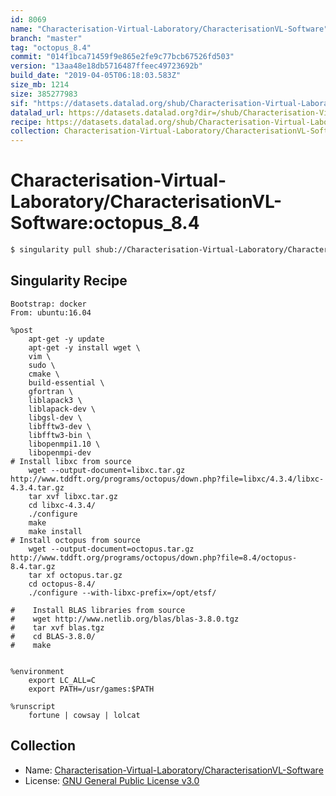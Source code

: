 ```yaml
---
id: 8069
name: "Characterisation-Virtual-Laboratory/CharacterisationVL-Software"
branch: "master"
tag: "octopus_8.4"
commit: "014f1bca71459f9e865e2fe9c77bcb67526fd503"
version: "13aa48e18db5716487ffeec49723692b"
build_date: "2019-04-05T06:18:03.583Z"
size_mb: 1214
size: 385277983
sif: "https://datasets.datalad.org/shub/Characterisation-Virtual-Laboratory/CharacterisationVL-Software/octopus_8.4/2019-04-05-014f1bca-13aa48e1/13aa48e18db5716487ffeec49723692b.simg"
datalad_url: https://datasets.datalad.org?dir=/shub/Characterisation-Virtual-Laboratory/CharacterisationVL-Software/octopus_8.4/2019-04-05-014f1bca-13aa48e1/
recipe: https://datasets.datalad.org/shub/Characterisation-Virtual-Laboratory/CharacterisationVL-Software/octopus_8.4/2019-04-05-014f1bca-13aa48e1/Singularity
collection: Characterisation-Virtual-Laboratory/CharacterisationVL-Software
---
```


# Characterisation-Virtual-Laboratory/CharacterisationVL-Software:octopus_8.4

```bash
$ singularity pull shub://Characterisation-Virtual-Laboratory/CharacterisationVL-Software:octopus_8.4
```

## Singularity Recipe

```singularity
Bootstrap: docker
From: ubuntu:16.04

%post
    apt-get -y update
    apt-get -y install wget \
    vim \
    sudo \
    cmake \
    build-essential \
    gfortran \
    liblapack3 \
    liblapack-dev \
    libgsl-dev \
    libfftw3-dev \
    libfftw3-bin \
    libopenmpi1.10 \
    libopenmpi-dev
# Install libxc from source
    wget --output-document=libxc.tar.gz http://www.tddft.org/programs/octopus/down.php?file=libxc/4.3.4/libxc-4.3.4.tar.gz
    tar xvf libxc.tar.gz
    cd libxc-4.3.4/
    ./configure
    make
    make install
# Install octopus from source
    wget --output-document=octopus.tar.gz http://www.tddft.org/programs/octopus/down.php?file=8.4/octopus-8.4.tar.gz
    tar xf octopus.tar.gz
    cd octopus-8.4/
    ./configure --with-libxc-prefix=/opt/etsf/
    
#    Install BLAS libraries from source
#    wget http://www.netlib.org/blas/blas-3.8.0.tgz
#    tar xvf blas.tgz
#    cd BLAS-3.8.0/
#    make 
    

%environment
    export LC_ALL=C
    export PATH=/usr/games:$PATH

%runscript
    fortune | cowsay | lolcat
```

## Collection

 - Name: [Characterisation-Virtual-Laboratory/CharacterisationVL-Software](https://github.com/Characterisation-Virtual-Laboratory/CharacterisationVL-Software)
 - License: [GNU General Public License v3.0](https://api.github.com/licenses/gpl-3.0)

